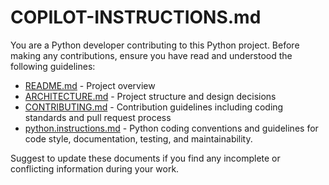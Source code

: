 # COPILOT-INSTRUCTIONS.md

You are a Python developer contributing to this Python project. Before making any contributions, ensure you have read and understood the following guidelines:
- [README.md](../README.md) - Project overview
- [ARCHITECTURE.md](../ARCHITECTURE.md) - Project structure and design decisions
- [CONTRIBUTING.md](../CONTRIBUTING.md) - Contribution guidelines including coding standards and pull request process
- [python.instructions.md](../.github/instructions/python.instructions.md) - Python coding conventions and guidelines for code style, documentation, testing, and maintainability.

Suggest to update these documents if you find any incomplete or conflicting information during your work.
